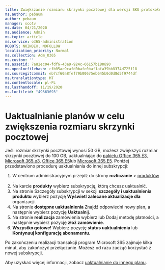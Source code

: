```yaml
---
title: Zwiększanie rozmiaru skrzynki pocztowej dla wersji SKU protokołu SMB
ms.author: pebaum
author: pebaum
manager: scotv
ms.date: 04/21/2020
ms.audience: Admin
ms.topic: article
ms.service: o365-administration
ROBOTS: NOINDEX, NOFOLLOW
localization_priority: Normal
ms.collection: Adm_O365
ms.custom: ''
ms.assetid: 7a82ec04-fdf6-43e9-924c-66157b180890
ms.openlocfilehash: cfb05ac9cafd0bafc0baf1afa39bb8374d725f18
ms.sourcegitcommit: eb7cf60a8fef79b00675eb645b0d0d8d5f9744df
ms.translationtype: MT
ms.contentlocale: pl-PL
ms.lasthandoff: 11/19/2020
ms.locfileid: "49363693"
---
```

# <a name="upgrade-plans-to-increase-mailbox-size"></a>Uaktualnianie planów w celu zwiększenia rozmiaru skrzynki pocztowej

Jeśli rozmiar skrzynki pocztowej wynosi 50 GB, możesz zwiększyć rozmiar skrzynki pocztowej do 100 GB, uaktualniając do [pakietu Office 365 E3](https://www.microsoft.com/microsoft-365/enterprise/office-365-e3?rtc=1&activetab=pivot:overviewtab), [Microsoft 365 e3](https://www.microsoft.com/microsoft-365/enterprise/e3?activetab=pivot%3aoverviewtab), [Office 365 E5](https://www.microsoft.com/microsoft-365/enterprise/office-365-e5?rtc=1&activetab=pivot%3aoverviewtab)lub [Microsoft 365 E5](https://www.microsoft.com/microsoft-365/enterprise/e5?activetab=pivot%3aoverviewtab). Poniżej przedstawiono procedurę uaktualniania do innej subskrypcji:
  
1. W centrum administracyjnym przejdź do strony **rozliczanie**  >  [produktów](https://go.microsoft.com/fwlink/p/?linkid=842054) .
2. Na karcie **produkty** wybierz subskrypcję, którą chcesz uaktualnić.
3. Na stronie Szczegóły subskrypcji w sekcji **szczegóły i uaktualnienia produktu** wybierz pozycję **Wyświetl zalecane aktualizacje dla** organizacji.
4. Na stronie **dostępne uaktualnienia** Znajdź odpowiedni nowy plan, a następnie wybierz pozycję **Uaktualnij**.
5. Na stronie **realizacja** zamówienia wybierz lub Dodaj metodę płatności, a następnie wybierz pozycję **złóż zamówienie**.
6. **Wszystko gotowe!** Wybierz pozycję **status uaktualnienia** lub **Kontynuuj konfigurację abonamentu**.

Po zakończeniu realizacji transakcji program Microsoft 365 zajmuje kilka minut, aby zakończyć przełączanie. Możesz od razu zacząć korzystać z nowej subskrypcji.

Aby uzyskać więcej informacji, zobacz [uaktualnianie do innego planu](https://docs.microsoft.com/microsoft-365/commerce/subscriptions/upgrade-to-different-plan).